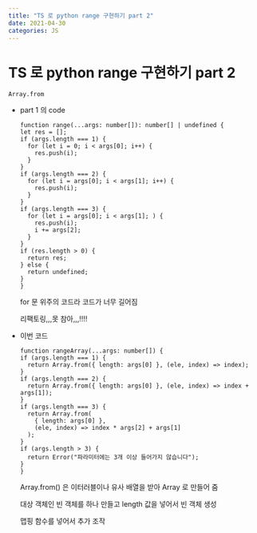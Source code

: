 ```yaml
---
title: "TS 로 python range 구현하기 part 2"
date: 2021-04-30
categories: JS
---
```


# TS 로 python range 구현하기 part 2

    Array.from

- part 1 의 code

  ```
  function range(...args: number[]): number[] | undefined {
  let res = [];
  if (args.length === 1) {
    for (let i = 0; i < args[0]; i++) {
      res.push(i);
    }
  }
  if (args.length === 2) {
    for (let i = args[0]; i < args[1]; i++) {
      res.push(i);
    }
  }
  if (args.length === 3) {
    for (let i = args[0]; i < args[1]; ) {
      res.push(i);
      i += args[2];
    }
  }
  if (res.length > 0) {
    return res;
  } else {
    return undefined;
  }
  }
  ```

  for 문 위주의 코드라 코드가 너무 길어짐

  리팩토링,,,못 참아,,,!!!!

- 이번 코드

  ```
  function rangeArray(...args: number[]) {
  if (args.length === 1) {
    return Array.from({ length: args[0] }, (ele, index) => index);
  }
  if (args.length === 2) {
    return Array.from({ length: args[0] }, (ele, index) => index + args[1]);
  }
  if (args.length === 3) {
    return Array.from(
      { length: args[0] },
      (ele, index) => index * args[2] + args[1]
    );
  }
  if (args.length > 3) {
    return Error("파라미터에는 3개 이상 들어가지 않습니다");
  }
  }
  ```

  Array.from() 은 이터러블이나 유사 배열을 받아 Array 로 만들어 줌

  대상 객체인 빈 객체를 하나 만들고 length 값을 넣어서 빈 객체 생성

  맵핑 함수를 넣어서 추가 조작

